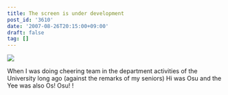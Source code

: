 ```yaml
---
title: The screen is under development
post_id: '3610'
date: '2007-08-26T20:15:00+09:00'
draft: false
tag: []
---
```


![](https://danmaq.com/image/mixi/2007/542131374_52_s.png)

When I was doing cheering team in the department activities of the University long ago (against the remarks of my seniors) Hi was Osu and the Yee was also Os! Osu! !
